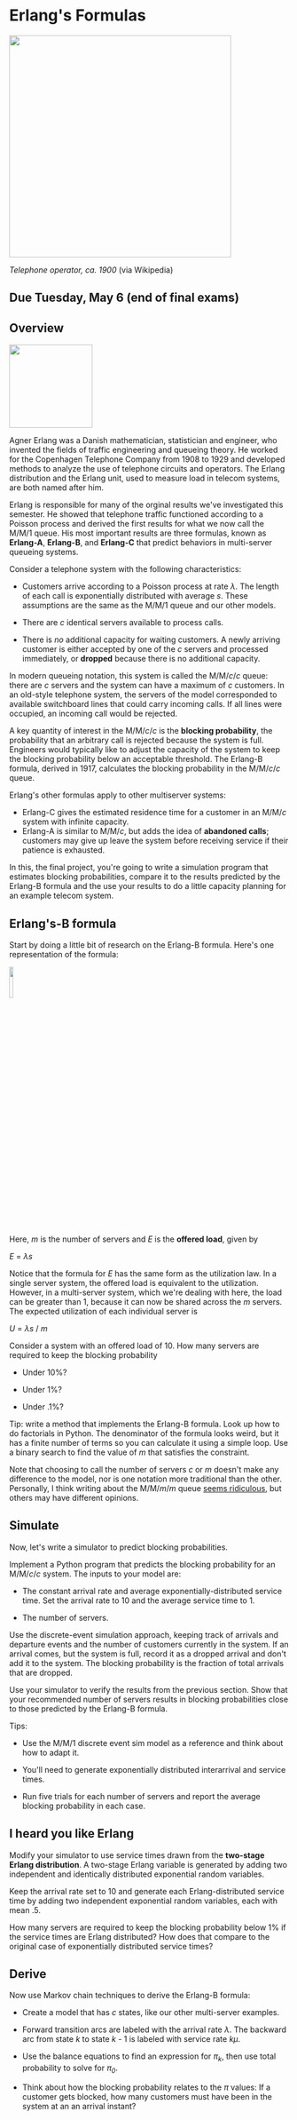 # Erlang's Formulas

<img src="https://upload.wikimedia.org/wikipedia/commons/thumb/2/29/TexasRichardson_telephoneExchangeOperator.jpg/500px-TexasRichardson_telephoneExchangeOperator.jpg" width="400px" />

*Telephone operator, ca. 1900* (via Wikipedia)

## Due Tuesday, May 6 (end of final exams)

## Overview

<img src="https://upload.wikimedia.org/wikipedia/commons/f/fd/Erlang.jpg" width="150px" />

Agner Erlang was a Danish mathematician, statistician and engineer, who invented the fields of traffic engineering and queueing theory. He worked for the Copenhagen Telephone Company from 1908 to 1929 and developed methods to analyze the use of telephone circuits and operators. The Erlang distribution and the Erlang unit, used to measure load in telecom systems, are both named after him.

Erlang is responsible for many of the orginal results we've investigated this semester. He showed that telephone traffic functioned according to a Poisson process and derived the first results for what we now call the M/M/1 queue. His most important results are three formulas, known as **Erlang-A**, **Erlang-B**, and **Erlang-C** that predict behaviors in multi-server queueing systems.

Consider a telephone system with the following characteristics:

- Customers arrive according to a Poisson process at rate *λ*. The length of each call is exponentially distributed with average *s*. These assumptions are the same as the M/M/1 queue and our other models.

- There are *c* identical servers available to process calls.

- There is *no* additional capacity for waiting customers. A newly arriving customer is either accepted by one of the *c* servers and processed immediately, or **dropped** because there is no additional capacity.

In modern queueing notation, this system is called the M/M/*c*/*c* queue: there are *c* servers and the system can have a maximum of *c* customers. In an old-style telephone system, the servers of the model corresponded to available switchboard lines that could carry incoming calls. If all lines were occupied, an incoming call would be rejected.

A key quantity of interest in the M/M/*c*/*c* is the **blocking probability**, the probability that an arbitrary call is rejected because the system is full. Engineers would typically like to adjust the capacity of the system to keep the blocking probability below an acceptable threshold. The Erlang-B formula, derived in 1917, calculates the blocking probability in the M/M/*c*/*c* queue.

Erlang's other formulas apply to other multiserver systems:

- Erlang-C gives the estimated residence time for a customer in an M/M/*c* system with infinite capacity.
- Erlang-A is similar to M/M/*c*, but adds the idea of **abandoned calls**; customers may give up leave the system before receiving service if their patience is exhausted.

In this, the final project, you're going to write a simulation program that estimates blocking probabilities, compare it to the results predicted by the Erlang-B formula and the use your results to do a little capacity planning for an example telecom system.

## Erlang's-B formula

Start by doing a little bit of research on the Erlang-B formula. Here's one representation of the formula:

<img src="https://www.mbaskool.com/images/stories/business_concepts/erlang_b.png" width="12%" />

Here, *m* is the number of servers and *E* is the **offered load**, given by

*E* = *λs*

Notice that the formula for *E* has the same form as the utilization law. In a single server system, the offered load is equivalent to the utilization. However, in a multi-server system, which we're dealing with here, the load can be greater than 1, because it can now be shared across the *m* servers. The expected utilization of each individual server is

*U* = *λs* / *m*

Consider a system with an offered load of 10. How many servers are required to keep the blocking probability

- Under 10%?

- Under 1%?

- Under .1%?

Tip: write a method that implements the Erlang-B formula. Look up how to do factorials in Python. The denominator of the formula looks weird, but it has a finite number of terms so you can calculate it using a simple loop. Use a binary search to find the value of *m* that satisfies the constraint.

Note that choosing to call the number of servers *c* or *m* doesn't make any difference to the model, nor is one notation more traditional than the other. Personally, I think writing about the M/M/*m*/*m* queue [seems ridiculous](https://www.youtube.com/watch?v=eTeg1txDv8w), but others may have different opinions.

## Simulate

Now, let's write a simulator to predict blocking probabilities. 

Implement a Python program that predicts the blocking probability for an M/M/*c*/*c* system. The inputs to your model are:

- The constant arrival rate and average exponentially-distributed service time. Set the arrival rate to 10 and the average service time to 1.

- The number of servers.

Use the discrete-event simulation approach, keeping track of arrivals and departure events and the number of customers currently in the system. If an arrival comes, but the system is full, record it as a dropped arrival and don't add it to the system. The blocking probability is the fraction of total arrivals that are dropped.

Use your simulator to verify the results from the previous section. Show that your recommended number of servers results in blocking probabilities close to those predicted by the Erlang-B formula.

Tips:

- Use the M/M/1 discrete event sim model as a reference and think about how to adapt it.

- You'll need to generate exponentially distributed interarrival and service times.

- Run five trials for each number of servers and report the average blocking probability in each case.


## I heard you like Erlang

Modify your simulator to use service times drawn from the **two-stage Erlang distribution**. A two-stage Erlang variable is generated by adding two independent and identically distributed exponential random variables.

Keep the arrival rate set to 10 and generate each Erlang-distributed service time by adding two independent exponential random variables, each with mean .5.

How many servers are required to keep the blocking probability below 1% if the service times are Erlang distributed? How does that compare to the original case of exponentially distributed service times?

## Derive

Now use Markov chain techniques to derive the Erlang-B formula:

- Create a model that has $c$ states, like our other multi-server examples.

- Forward transition arcs are labeled with the arrival rate *λ*. The backward arc from state *k* to state *k* - 1 is labeled with service rate *kμ*.

- Use the balance equations to find an expression for *π<sub>k</sub>*, then use total probability to solve for *π<sub>0</sub>*.

- Think about how the blocking probability relates to the *π* values: If a customer gets blocked, how many customers must have been in the system at an an arrival instant?
